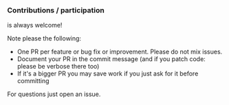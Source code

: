 
### Contributions / participation

is always welcome!

Note please the following:

* One PR per feature or bug fix or improvement. Please do not mix issues.
* Document your PR in the commit message (and if you patch code: please be verbose there too)
* If it's a bigger PR you may save work if you just ask for it before committing

For questions just open an issue.

